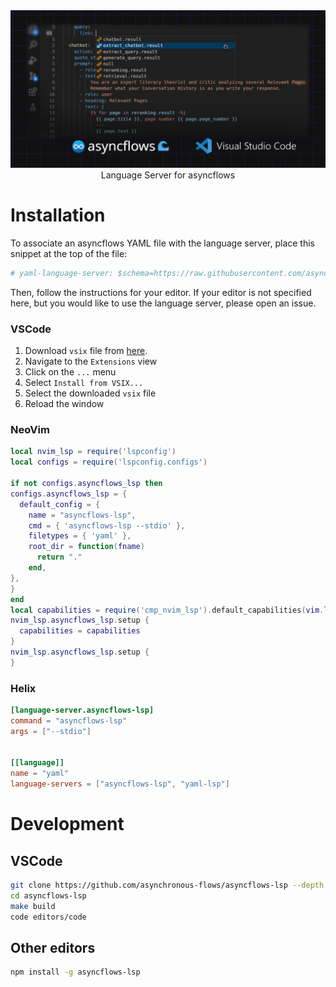 <img src="https://raw.githubusercontent.com/asynchronous-flows/asyncflows-lsp/main/banner.png" alt="banner" />

<div align="center">
Language Server for asyncflows
</div>

# Installation

To associate an asyncflows YAML file with the language server, place this snippet at the top of the file:

```yaml
# yaml-language-server: $schema=https://raw.githubusercontent.com/asynchronous-flows/asyncflows/main/schemas/asyncflows_schema.json
```

Then, follow the instructions for your editor.
If your editor is not specified here, but you would like to use the language server, please open an issue.

### VSCode

1. Download `vsix` file from [here](https://marketplace.visualstudio.com/items?itemName=AsynchronousFlows.asyncflows-lsp).
2. Navigate to the `Extensions` view
3. Click on the `...` menu
4. Select `Install from VSIX...`
5. Select the downloaded `vsix` file
6. Reload the window

### NeoVim

```lua
local nvim_lsp = require('lspconfig')
local configs = require('lspconfig.configs')

if not configs.asyncflows_lsp then
configs.asyncflows_lsp = {
  default_config = {
    name = "asyncflows-lsp",
    cmd = { 'asyncflows-lsp --stdio' },
    filetypes = { 'yaml' },
    root_dir = function(fname)
      return "."
    end,
},
}
end
local capabilities = require('cmp_nvim_lsp').default_capabilities(vim.lsp.protocol.make_client_capabilities())
nvim_lsp.asyncflows_lsp.setup {
  capabilities = capabilities
}
nvim_lsp.asyncflows_lsp.setup {
}
```

### Helix

```toml
[language-server.asyncflows-lsp]
command = "asyncflows-lsp"
args = ["--stdio"]


[[language]]
name = "yaml"
language-servers = ["asyncflows-lsp", "yaml-lsp"]
```

# Development

## VSCode

```sh
git clone https://github.com/asynchronous-flows/asyncflows-lsp --depth 1
cd asyncflows-lsp
make build
code editors/code
```

## Other editors

```sh
npm install -g asyncflows-lsp
```

